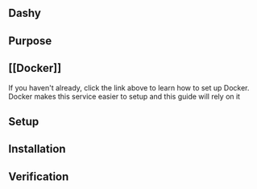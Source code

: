 ## Dashy

## Purpose



## [[Docker]]
If you haven't already, click the link above to learn how to set up Docker.  Docker makes this service easier to setup and this guide will rely on it


## Setup


## Installation


## Verification